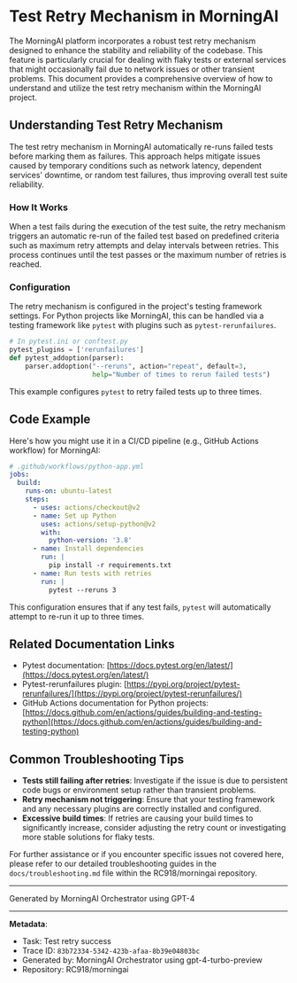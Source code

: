 # Test Retry Mechanism in MorningAI

The MorningAI platform incorporates a robust test retry mechanism designed to enhance the stability and reliability of the codebase. This feature is particularly crucial for dealing with flaky tests or external services that might occasionally fail due to network issues or other transient problems. This document provides a comprehensive overview of how to understand and utilize the test retry mechanism within the MorningAI project.

## Understanding Test Retry Mechanism

The test retry mechanism in MorningAI automatically re-runs failed tests before marking them as failures. This approach helps mitigate issues caused by temporary conditions such as network latency, dependent services' downtime, or random test failures, thus improving overall test suite reliability.

### How It Works

When a test fails during the execution of the test suite, the retry mechanism triggers an automatic re-run of the failed test based on predefined criteria such as maximum retry attempts and delay intervals between retries. This process continues until the test passes or the maximum number of retries is reached.

### Configuration

The retry mechanism is configured in the project's testing framework settings. For Python projects like MorningAI, this can be handled via a testing framework like `pytest` with plugins such as `pytest-rerunfailures`.

```python
# In pytest.ini or conftest.py
pytest_plugins = ['rerunfailures']
def pytest_addoption(parser):
    parser.addoption("--reruns", action="repeat", default=3,
                     help="Number of times to rerun failed tests")
```

This example configures `pytest` to retry failed tests up to three times.

## Code Example

Here's how you might use it in a CI/CD pipeline (e.g., GitHub Actions workflow) for MorningAI:

```yaml
# .github/workflows/python-app.yml
jobs:
  build:
    runs-on: ubuntu-latest
    steps:
      - uses: actions/checkout@v2
      - name: Set up Python
        uses: actions/setup-python@v2
        with:
          python-version: '3.8'
      - name: Install dependencies
        run: |
          pip install -r requirements.txt
      - name: Run tests with retries
        run: |
          pytest --reruns 3
```

This configuration ensures that if any test fails, `pytest` will automatically attempt to re-run it up to three times.

## Related Documentation Links

- Pytest documentation: [https://docs.pytest.org/en/latest/](https://docs.pytest.org/en/latest/)
- Pytest-rerunfailures plugin: [https://pypi.org/project/pytest-rerunfailures/](https://pypi.org/project/pytest-rerunfailures/)
- GitHub Actions documentation for Python projects: [https://docs.github.com/en/actions/guides/building-and-testing-python](https://docs.github.com/en/actions/guides/building-and-testing-python)

## Common Troubleshooting Tips

- **Tests still failing after retries**: Investigate if the issue is due to persistent code bugs or environment setup rather than transient problems.
- **Retry mechanism not triggering**: Ensure that your testing framework and any necessary plugins are correctly installed and configured.
- **Excessive build times**: If retries are causing your build times to significantly increase, consider adjusting the retry count or investigating more stable solutions for flaky tests.

For further assistance or if you encounter specific issues not covered here, please refer to our detailed troubleshooting guides in the `docs/troubleshooting.md` file within the RC918/morningai repository.

---
Generated by MorningAI Orchestrator using GPT-4

---

**Metadata**:
- Task: Test retry success
- Trace ID: `83b72334-5342-423b-afaa-8b39e04803bc`
- Generated by: MorningAI Orchestrator using gpt-4-turbo-preview
- Repository: RC918/morningai
